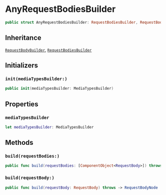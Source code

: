 # AnyRequestBodiesBuilder

``` swift
public struct AnyRequestBodiesBuilder: RequestBodiesBuilder, RequestBodyBuilder
```

## Inheritance

[`RequestBodyBuilder`](./RequestBodyBuilder), [`RequestBodiesBuilder`](./RequestBodiesBuilder)

## Initializers

### `init(mediaTypesBuilder:)`

``` swift
public init(mediaTypesBuilder: MediaTypesBuilder)
```

## Properties

### `mediaTypesBuilder`

``` swift
let mediaTypesBuilder: MediaTypesBuilder
```

## Methods

### `build(requestBodies:)`

``` swift
public func build(requestBodies: [ComponentObject<RequestBody>]) throws -> [ComponentRequestBodyNode]
```

### `build(requestBody:)`

``` swift
public func build(requestBody: RequestBody) throws -> RequestBodyNode
```
